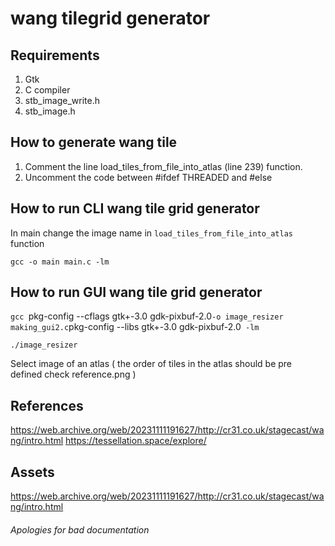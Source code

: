 # wang tilegrid generator

## Requirements
1. Gtk
2. C compiler
3. stb_image_write.h
4. stb_image.h

## How to generate wang tile

1. Comment the line load_tiles_from_file_into_atlas (line 239) function.
2. Uncomment the code between #ifdef THREADED and #else

## How to run CLI wang tile grid generator

In main change the image name in `load_tiles_from_file_into_atlas` function

`gcc -o main main.c -lm`


## How to run GUI wang tile grid generator

`gcc `pkg-config --cflags gtk+-3.0 gdk-pixbuf-2.0` -o image_resizer making_gui2.c `pkg-config --libs gtk+-3.0 gdk-pixbuf-2.0` -lm`

`./image_resizer`

Select image of an atlas ( the order of tiles in the atlas should be pre defined check reference.png )


## References
https://web.archive.org/web/20231111191627/http://cr31.co.uk/stagecast/wang/intro.html
https://tessellation.space/explore/

## Assets 
https://web.archive.org/web/20231111191627/http://cr31.co.uk/stagecast/wang/intro.html

###### Apologies for bad documentation